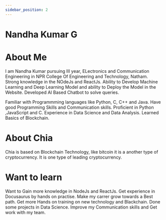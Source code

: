 ```yaml
---
sidebar_position: 2
---
```


# Nandha Kumar G

# About Me

I am Nandha Kumar pursuing III year, ELectronics and Communication Engineering in NPR College Of Engineering and Technology, Natham. Strong knowledge in the NOdeJs and ReactJs. Ability to Develop Machine Learning and Deep Learning Model and ability to Deploy the Model in the Website. Developed AI Based Chatbot to solve queries. 

Familiar with  Programmming languages like Python, C, C++ and Java. Have good Programming Skills and Communication skills. Proficient in Python ,JavaScript and C. Experience in Data Science and Data Analysis. Learned Basics of Blockchain.

# About Chia

Chia is based on Blockchain Technology, like bitcoin it is a another type of cryptocurrency. It is one type of leading cryptocurrency.

# Want to learn

Want to Gain more knowledge in NodeJs and ReactJs. Get experience in Docusaurus by hands on practise. Make my carrer grow towards a Best path. Get more Hands on training on new technology and Blackchain. Done some projects in Data Science. Improve my Communication skills and Get work with my team.